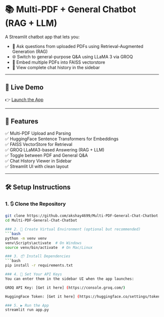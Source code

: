 # 📚 Multi-PDF + General Chatbot (RAG + LLM)

A Streamlit chatbot app that lets you:
- 💬 Ask questions from uploaded PDFs using Retrieval-Augmented Generation (RAG)
- 🌐 Switch to general-purpose Q&A using LLaMA 3 via GROQ
- 📁 Embed multiple PDFs into FAISS vectorstore
- 🧠 View complete chat history in the sidebar

---

## 🔗 Live Demo

👉 [Launch the App](https://multi-pdf-general-chat-chatbot-hazehxn8cqwakgux7jtv5k.streamlit.app/)

---

## 🚀 Features

✅ Multi-PDF Upload and Parsing  
✅ HuggingFace Sentence Transformers for Embeddings  
✅ FAISS VectorStore for Retrieval  
✅ GROQ LLaMA3-based Answering (RAG + LLM)  
✅ Toggle between PDF and General Q&A  
✅ Chat History Viewer in Sidebar  
✅ Streamlit UI with clean layout  

---

## 🛠️ Setup Instructions

### 1. 🔃 Clone the Repository
```bash
git clone https://github.com/akshay4699/Multi-PDF-General-Chat-Chatbot.git
cd Multi-PDF-General-Chat-Chatbot

### 2. 🧪 Create Virtual Environment (optional but recommended)
```bash
python -m venv venv
venv\Scripts\activate  # On Windows
source venv/bin/activate  # On Mac/Linux

### 3. 📦 Install Dependencies
```bash
pip install -r requirements.txt

### 4. 🔐 Set Your API Keys
You can enter them in the sidebar UI when the app launches:

GROQ API Key: [Get it here] (https://console.groq.com/)

HuggingFace Token: [Get it here] (https://huggingface.co/settings/tokens)

### 5. ▶️ Run the App
streamlit run app.py

